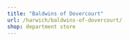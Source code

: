 ```yaml
---
title: "Baldwins of Dovercourt"
url: /harwich/baldwins-of-dovercourt/
shop: department store
---
```

